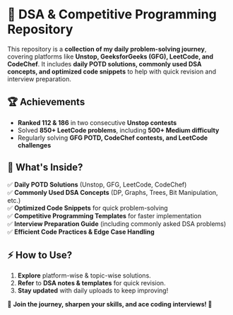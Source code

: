 # 🚀 DSA & Competitive Programming Repository  

This repository is a **collection of my daily problem-solving journey**, covering platforms like **Unstop, GeeksforGeeks (GFG), LeetCode, and CodeChef**. It includes **daily POTD solutions, commonly used DSA concepts, and optimized code snippets** to help with quick revision and interview preparation.  

## 🏆 Achievements  
- **Ranked 112 & 186** in two consecutive **Unstop contests**  
- Solved **850+ LeetCode problems**, including **500+ Medium difficulty**  
- Regularly solving **GFG POTD, CodeChef contests, and LeetCode challenges**  

## 📌 What's Inside?  
✅ **Daily POTD Solutions** (Unstop, GFG, LeetCode, CodeChef)  
✅ **Commonly Used DSA Concepts** (DP, Graphs, Trees, Bit Manipulation, etc.)  
✅ **Optimized Code Snippets** for quick problem-solving  
✅ **Competitive Programming Templates** for faster implementation  
✅ **Interview Preparation Guide** (including commonly asked DSA problems)  
✅ **Efficient Code Practices & Edge Case Handling**  

## ⚡ How to Use?  
1. **Explore** platform-wise & topic-wise solutions.  
2. **Refer** to **DSA notes & templates** for quick revision.  
3. **Stay updated** with daily uploads to keep improving!  

🔹 **Join the journey, sharpen your skills, and ace coding interviews! 🚀**  
